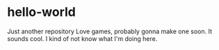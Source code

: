 # hello-world
Just another repository
Love games, probably gonna make one soon. It sounds cool.
I kind of not know what I'm doing here.
